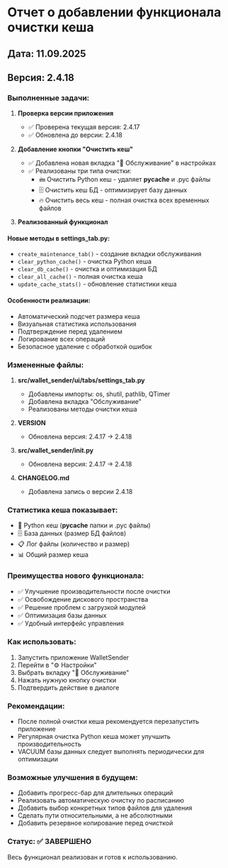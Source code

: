 # Отчет о добавлении функционала очистки кеша
## Дата: 11.09.2025
## Версия: 2.4.18

### Выполненные задачи:

1. **Проверка версии приложения**
   - ✅ Проверена текущая версия: 2.4.17
   - ✅ Обновлена до версии: 2.4.18

2. **Добавление кнопки "Очистить кеш"**
   - ✅ Добавлена новая вкладка "🔧 Обслуживание" в настройках
   - ✅ Реализованы три типа очистки:
     - 🖮️ Очистить Python кеш - удаляет __pycache__ и .pyc файлы
     - 🗄️ Очистить кеш БД - оптимизирует базу данных
     - 🔥 Очистить весь кеш - полная очистка всех временных файлов

3. **Реализованный функционал**

#### Новые методы в settings_tab.py:
- `create_maintenance_tab()` - создание вкладки обслуживания
- `clear_python_cache()` - очистка Python кеша
- `clear_db_cache()` - очистка и оптимизация БД
- `clear_all_cache()` - полная очистка кеша
- `update_cache_stats()` - обновление статистики кеша

#### Особенности реализации:
- Автоматический подсчет размера кеша
- Визуальная статистика использования
- Подтверждение перед удалением
- Логирование всех операций
- Безопасное удаление с обработкой ошибок

### Измененные файлы:

1. **src/wallet_sender/ui/tabs/settings_tab.py**
   - Добавлены импорты: os, shutil, pathlib, QTimer
   - Добавлена вкладка "Обслуживание"
   - Реализованы методы очистки кеша

2. **VERSION**
   - Обновлена версия: 2.4.17 → 2.4.18

3. **src/wallet_sender/__init__.py**
   - Обновлена версия: 2.4.17 → 2.4.18

4. **CHANGELOG.md**
   - Добавлена запись о версии 2.4.18

### Статистика кеша показывает:
- 📂 Python кеш (__pycache__ папки и .pyc файлы)
- 🗄️ База данных (размер БД файлов)
- 📋 Лог файлы (количество и размер)
- 📊 Общий размер кеша

### Преимущества нового функционала:
- ✅ Улучшение производительности после очистки
- ✅ Освобождение дискового пространства
- ✅ Решение проблем с загрузкой модулей
- ✅ Оптимизация базы данных
- ✅ Удобный интерфейс управления

### Как использовать:
1. Запустить приложение WalletSender
2. Перейти в "⚙️ Настройки"
3. Выбрать вкладку "🔧 Обслуживание"
4. Нажать нужную кнопку очистки
5. Подтвердить действие в диалоге

### Рекомендации:
- После полной очистки кеша рекомендуется перезапустить приложение
- Регулярная очистка Python кеша может улучшить производительность
- VACUUM базы данных следует выполнять периодически для оптимизации

### Возможные улучшения в будущем:
- Добавить прогресс-бар для длительных операций
- Реализовать автоматическую очистку по расписанию
- Добавить выбор конкретных типов файлов для удаления
- Сделать пути относительными, а не абсолютными
- Добавить резервное копирование перед очисткой

### Статус: ✅ ЗАВЕРШЕНО
Весь функционал реализован и готов к использованию.
